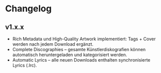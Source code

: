 # Changelog

## v1.x.x

- Rich Metadata und High-Quality Artwork implementiert: Tags + Cover werden nach jedem Download ergänzt.
- Complete Discographies – gesamte Künstlerdiskografien können automatisch heruntergeladen und kategorisiert werden.
- Automatic Lyrics – alle neuen Downloads enthalten synchronisierte Lyrics (.lrc).
